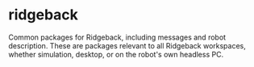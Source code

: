 ridgeback
=========

Common packages for Ridgeback, including messages and robot description. These are packages relevant
to all Ridgeback workspaces, whether simulation, desktop, or on the robot's own headless PC.
